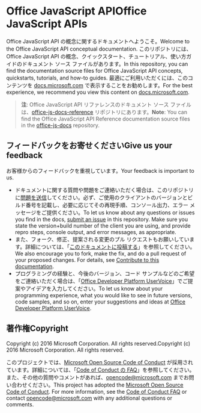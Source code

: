 # <a name="office-javascript-apis"></a><span data-ttu-id="5fb10-101">Office JavaScript API</span><span class="sxs-lookup"><span data-stu-id="5fb10-101">Office JavaScript APIs</span></span>

<span data-ttu-id="5fb10-102">Office JavaScript API の概念に関するドキュメントへようこそ。</span><span class="sxs-lookup"><span data-stu-id="5fb10-102">Welcome to the Office JavaScript API conceptual documentation.</span></span> <span data-ttu-id="5fb10-103">このリポジトリには、Office JavaScript API の概念、クイックスタート、チュートリアル、使い方ガイドのドキュメント ソース ファイルがあります。</span><span class="sxs-lookup"><span data-stu-id="5fb10-103">In this repository, you can find the documentation source files for Office JavaScript API concepts, quickstarts, tutorials, and how-to guides.</span></span> <span data-ttu-id="5fb10-104">最適にご利用いただくには、このコンテンツを [docs.microsoft.com](https://docs.microsoft.com/office/dev/add-ins) で表示することをお勧めします。</span><span class="sxs-lookup"><span data-stu-id="5fb10-104">For the best experience, we recommend you view this content on [docs.microsoft.com](https://docs.microsoft.com/office/dev/add-ins).</span></span>

> <span data-ttu-id="5fb10-105">**注**: Office JavaScript API リファレンスのドキュメント ソース ファイルは、[office-js-docs-reference](https://github.com/OfficeDev/office-js-docs-reference) リポジトリにあります。</span><span class="sxs-lookup"><span data-stu-id="5fb10-105">**Note**: You can find the Office JavaScript API Reference documentation source files in the [office-js-docs](https://github.com/OfficeDev/office-js-docs-reference) repository.</span></span>

## <a name="give-us-your-feedback"></a><span data-ttu-id="5fb10-106">フィードバックをお寄せください</span><span class="sxs-lookup"><span data-stu-id="5fb10-106">Give us your feedback</span></span>

<span data-ttu-id="5fb10-107">お客様からのフィードバックを重視しています。</span><span class="sxs-lookup"><span data-stu-id="5fb10-107">Your feedback is important to us.</span></span>
* <span data-ttu-id="5fb10-p102">ドキュメントに関する質問や問題をご連絡いただく場合は、このリポジトリに[問題を送信](https://github.com/OfficeDev/office-js-docs-pr/issues)してください。必ず、ご使用のクライアントのバージョンとビルド番号を記載し、必要に応じてその再現手順、コンソール出力、エラー メッセージをご提供ください。</span><span class="sxs-lookup"><span data-stu-id="5fb10-p102">To let us know about any questions or issues you find in the docs, [submit an issue](https://github.com/OfficeDev/office-js-docs-pr/issues) in this repository. Make sure you state the version+build number of the client you are using, and provide repro steps, console output, and error messages, as appropriate.</span></span> 
* <span data-ttu-id="5fb10-p103">また、フォーク、修正、提案される変更のプル リクエストもお願いしています。詳細については、「[このドキュメントに投稿する](Contributing.md)」を参照してください。</span><span class="sxs-lookup"><span data-stu-id="5fb10-p103">We also encourage you to fork, make the fix, and do a pull request of your proposed changes. For details, see [Contribute to this documentation](Contributing.md).</span></span> 
* <span data-ttu-id="5fb10-112">プログラミングの経験と、今後のバージョン、コード サンプルなどのご希望をご連絡いただく場合は、「[Office Developer Platform UserVoice](https://officespdev.uservoice.com/)」でご提案やアイデアを入力してください。</span><span class="sxs-lookup"><span data-stu-id="5fb10-112">To let us know about your programming experience, what you would like to see in future versions, code samples, and so on, enter your suggestions and ideas at [Office Developer Platform UserVoice](https://officespdev.uservoice.com/).</span></span>

## <a name="copyright"></a><span data-ttu-id="5fb10-113">著作権</span><span class="sxs-lookup"><span data-stu-id="5fb10-113">Copyright</span></span>

<span data-ttu-id="5fb10-p104">Copyright (c) 2016 Microsoft Corporation. All rights reserved.</span><span class="sxs-lookup"><span data-stu-id="5fb10-p104">Copyright (c) 2016 Microsoft Corporation. All rights reserved.</span></span>


<span data-ttu-id="5fb10-p105">このプロジェクトでは、[Microsoft Open Source Code of Conduct](https://opensource.microsoft.com/codeofconduct/) が採用されています。詳細については、「[Code of Conduct の FAQ](https://opensource.microsoft.com/codeofconduct/faq/)」を参照してください。また、その他の質問やコメントがあれば、[opencode@microsoft.com](mailto:opencode@microsoft.com) までお問い合わせください。</span><span class="sxs-lookup"><span data-stu-id="5fb10-p105">This project has adopted the [Microsoft Open Source Code of Conduct](https://opensource.microsoft.com/codeofconduct/). For more information, see the [Code of Conduct FAQ](https://opensource.microsoft.com/codeofconduct/faq/) or contact [opencode@microsoft.com](mailto:opencode@microsoft.com) with any additional questions or comments.</span></span>
